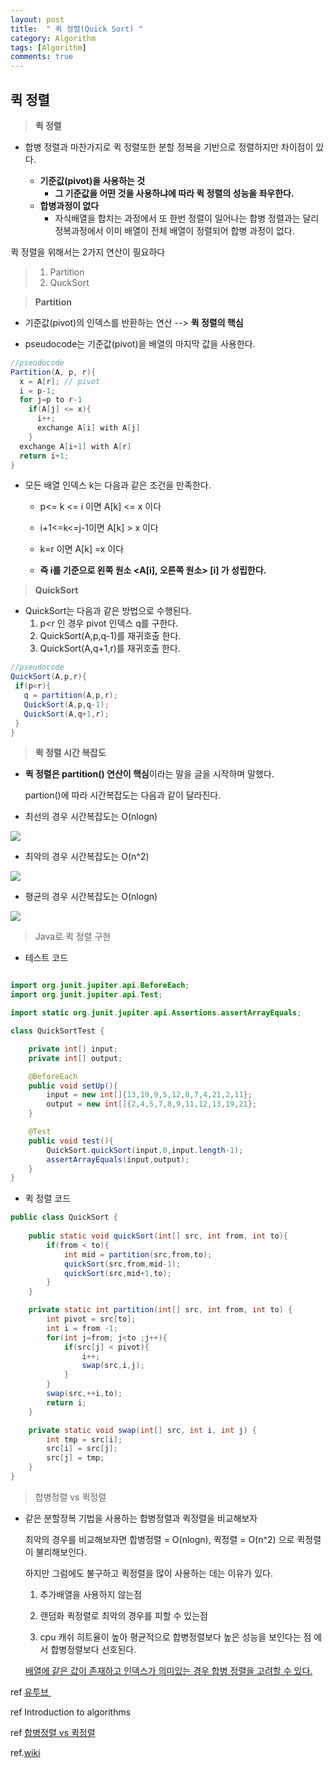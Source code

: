 ```yaml
---
layout: post
title:  " 퀵 정렬(Quick Sort) "
category: Algorithm
tags: [Algorithm]
comments: true
---
```




## 퀵 정렬



> **퀵 정렬**

- 합병 정렬과 마찬가지로 퀵 정렬또한 분할 정복을 기반으로 정렬하지만 차이점이 있다.

  - **기준값(pivot)을 사용하는 것**
    - **그 기준값을 어떤 것을 사용하냐에 따라 퀵 정렬의 성능을 좌우한다.**
  - **합병과정이 없다**
    - 자식배열을 합치는 과정에서 또 한번 정렬이 일어나는 합병 정렬과는 달리
      정복과정에서 이미 배열이 전체 배열이 정렬되어 합병 과정이 없다.

  

퀵 정렬을 위해서는 2가지 연산이 필요하다

> 1. Partition
> 2. QuckSort







> **Partition**

- 기준값(pivot)의 인덱스를 반환하는 연산 --> **퀵 정렬의 핵심**

- pseudocode는 기준값(pivot)을 배열의 마지막 값을 사용한다.



```java
//pseudocode
Partition(A, p, r){
  x = A[r]; // pivot
  i = p-1;
  for j=p to r-1
    if(A[j] <= x){
      i++;
      exchange A[i] with A[j]
    }
  exchange A[i+1] with A[r]
  return i+1;
}
```



- 모든 배열 인덱스 k는 다음과 같은 조건을 만족한다.

  - p<= k <= i 이면 A[k] <= x 이다
  - i+1<=k<=j-1이면 A[k] > x 이다
  - k=r 이면 A[k] =x 이다

  - **즉 i를 기준으로 왼쪽 원소 <A[i], 오른쪽 원소> [i] 가 성립한다.**

  

> **QuickSort**

- QuickSort는 다음과 같은 방법으로 수행된다.
  1. p<r 인 경우 pivot 인덱스 q를 구한다.
  2. QuickSort(A,p,q-1)를 재귀호출 한다.
  3. QuickSort(A,q+1,r)를 재귀호출 한다.



```java
//pseudocode
QuickSort(A,p,r){
 if(p<r){
   q = partition(A,p,r);
   QuickSort(A,p,q-1);
   QuickSort(A,q+1,r);
 }
}
```



> **퀵 정렬 시간 복잡도**

- **퀵 정렬은 partition() 연산이 핵심**이라는 말을 글을 시작하며 말했다.

  partion()에 따라 시간복잡도는 다음과 같이 달라진다.

  

- 최선의 경우 시간복잡도는 O(nlogn)

<img src="/assets/post-img/algorithm/best.jpg">



- 최악의 경우 시간복잡도는 O(n^2)

<img src="/assets/post-img/algorithm/worst.jpg">



- 평균의 경우 시간복잡도는 O(nlogn)

<img src="/assets/post-img/algorithm/avg.jpg">



> Java로 퀵 정렬 구현

- 테스트 코드

```java

import org.junit.jupiter.api.BeforeEach;
import org.junit.jupiter.api.Test;

import static org.junit.jupiter.api.Assertions.assertArrayEquals;

class QuickSortTest {

    private int[] input;
    private int[] output;

    @BeforeEach
    public void setUp(){
        input = new int[]{13,19,9,5,12,8,7,4,21,2,11};
        output = new int[]{2,4,5,7,8,9,11,12,13,19,21};
    }

    @Test
    public void test(){
        QuickSort.quickSort(input,0,input.length-1);
        assertArrayEquals(input,output);
    }
}

```

- 퀵 정렬 코드

```java
public class QuickSort {
    
    public static void quickSort(int[] src, int from, int to){
        if(from < to){
            int mid = partition(src,from,to);
            quickSort(src,from,mid-1);
            quickSort(src,mid+1,to);
        }
    }

    private static int partition(int[] src, int from, int to) {
        int pivot = src[to];
        int i = from -1;
        for(int j=from; j<to ;j++){
            if(src[j] < pivot){
                i++;
                swap(src,i,j);
            }
        }
        swap(src,++i,to);
        return i;
    }

    private static void swap(int[] src, int i, int j) {
        int tmp = src[i];
        src[i] = src[j];
        src[j] = tmp;
    }
}

```





> 합병정렬 vs 퀵정렬

- 같은 분할정복 기법을 사용하는 합병정렬과 퀵정렬을 비교해보자

  최악의 경우를 비교해보자면 합병정렬 = O(nlogn), 퀵정렬 = O(n^2) 으로 퀵정렬이 불리해보인다.

  하지만 그럼에도 불구하고 퀵정렬을 많이 사용하는 데는 이유가 있다.

  1. 추가배열을 사용하지 않는점<br>

  2.  랜덤화 퀵정렬로 최악의 경우를 피할 수 있는점<br>
  3. cpu 캐쉬 히트율이 높아 평균적으로 합병정렬보다 높은 성능을 보인다는 점 에서 합병정렬보다 선호된다.

  <a href="http://blog.naver.com/zephyehu/150013176075">배열에 같은 값이 존재하고 인덱스가 의미있는 경우 합병 정렬을 고려할 수 있다.</a>



ref <a href="https://www.youtube.com/watch?v=ZGnavCjNt4g&t=1599s">유투브 </a><br>

ref Introduction to algorithms<br>

ref <a href="https://www.geeksforgeeks.org/why-quick-sort-preferred-for-arrays-and-merge-sort-for-linked-lists/">합병정렬 vs 퀵정렬</a><br>

ref.<a href="[https://ko.wikipedia.org/wiki/%ED%80%B5_%EC%A0%95%EB%A0%AC](https://ko.wikipedia.org/wiki/퀵_정렬)">wiki</a>